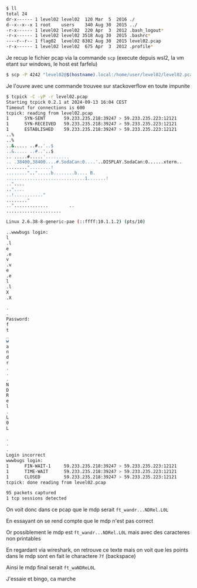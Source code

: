 ﻿```bash
$ ll
total 24
dr-x------ 1 level02 level02  120 Mar  5  2016 ./
d--x--x--x 1 root    users    340 Aug 30  2015 ../
-r-x------ 1 level02 level02  220 Apr  3  2012 .bash_logout*
-r-x------ 1 level02 level02 3518 Aug 30  2015 .bashrc*
----r--r-- 1 flag02  level02 8302 Aug 30  2015 level02.pcap
-r-x------ 1 level02 level02  675 Apr  3  2012 .profile*
```

Je recup le fichier pcap via la commande `scp` (execute depuis wsl2, la vm etant sur windows, le host est farfelu)

```bash
$ scp -P 4242 "level02@$(hostname).local:/home/user/level02/level02.pcap" .
```

Je l'ouvre avec une commande trouvee sur stackoverflow en toute impunite

```bash
$ tcpick -C -yP -r level02.pcap
Starting tcpick 0.2.1 at 2024-09-13 16:04 CEST
Timeout for connections is 600
tcpick: reading from level02.pcap
1      SYN-SENT       59.233.235.218:39247 > 59.233.235.223:12121
1      SYN-RECEIVED   59.233.235.218:39247 > 59.233.235.223:12121
1      ESTABLISHED    59.233.235.218:39247 > 59.233.235.223:12121
..%
..%
..&..... ..#..'..$
..&..... ..#..'..$
.. .....#.....'.........
.. .38400,38400....#.SodaCan:0....'..DISPLAY.SodaCan:0......xterm..
........"........!
........"..".....b........b.... B.
..............................1.......!
.."....
.."....
..!..........."
........"
..".............        ..
.....................

Linux 2.6.38-8-generic-pae (::ffff:10.1.1.2) (pts/10)

..wwwbugs login:
l
.l
e
.e
v
.v
e
.e
l
.l
X
.X

.
.
Password:
f
t
_
w
a
n
d
r
.
.
.
N
D
R
e
l
.
L
0
L

.
.
.
Login incorrect
wwwbugs login:
1      FIN-WAIT-1     59.233.235.218:39247 > 59.233.235.223:12121
1      TIME-WAIT      59.233.235.218:39247 > 59.233.235.223:12121
1      CLOSED         59.233.235.218:39247 > 59.233.235.223:12121
tcpick: done reading from level02.pcap

95 packets captured
1 tcp sessions detected
```

On voit donc dans ce pcap que le mdp serait `ft_wandr...NDRel.L0L`

En essayant on se rend compte que le mdp n'est pas correct

Or possiblement le mdp est `ft_wandr...NDRel.L0L` mais avec des caracteres non printables

En regardant via wireshark, on retrouve ce texte mais on voit que les points dans le mdp sont en fait le charactere `7f` (backspace)

Ainsi le mdp final serait `ft_waNDReL0L`

J'essaie et bingo, ca marche